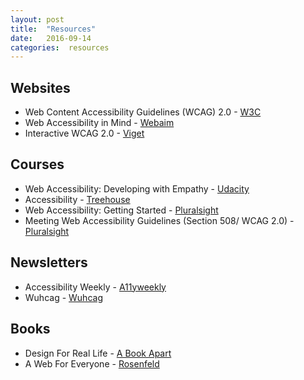```yaml
---
layout: post
title:  "Resources"
date:   2016-09-14
categories:  resources
---
```


## Websites
- Web Content Accessibility Guidelines (WCAG) 2.0 - [W3C](https://www.w3.org/TR/WCAG20/)
- Web Accessibility in Mind - [Webaim](http://webaim.org/)
- Interactive WCAG 2.0 - [Viget](http://code.viget.com/interactive-wcag/#responsibility=&level=aa)

## Courses
- Web Accessibility: Developing with Empathy - [Udacity](https://www.udacity.com/course/web-accessibility--ud891)
- Accessibility - [Treehouse](https://teamtreehouse.com/library/accessibility)
- Web Accessibility: Getting Started - [Pluralsight](https://www.pluralsight.com/courses/web-accessibility-getting-started)
- Meeting Web Accessibility Guidelines (Section 508/ WCAG 2.0) - [Pluralsight](https://www.pluralsight.com/courses/web-accessibility-meeting-guidelines)

## Newsletters
- Accessibility Weekly - [A11yweekly](http://a11yweekly.com/)
- Wuhcag - [Wuhcag](https://www.wuhcag.com/)

## Books
- Design For Real Life - [A Book Apart](https://abookapart.com/products/design-for-real-life)
- A Web For Everyone - [Rosenfeld](http://rosenfeldmedia.com/books/a-web-for-everyone/)